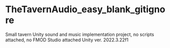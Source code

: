 # TheTavernAudio_easy_blank_gitignore
Small tavern Unity sound and music implementation project, no scripts attached, no FMOD Studio attached Unity ver. 2022.3.22f1
